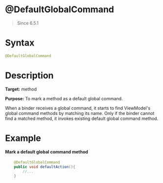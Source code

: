 # @DefaultGlobalCommand
> Since 6.5.1

Syntax
======

``` java
@DefaultGlobalCommand
```

Description
===========

**Target:** method

**Purpose:** To mark a method as a default global command.

When a binder receives a global command, it starts to find ViewModel's global command methods by matching its name. Only if the binder cannot find a matched method, it invokes existing default global command method.

Example
=======

#### Mark a default global command method
``` java
    @DefaultGlobalCommand
    public void defaultAction(){
        //...
    }
```
